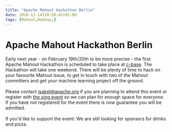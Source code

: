 ```yaml
---
title: "Apache Mahout Hackathon Berlin"
date: 2010-12-14T20:50:42+01:00
tags: [Mahout,Hadoop,]
---
```


# Apache Mahout Hackathon Berlin


Early next year - on February 19th/20th to be more precise - the first Apache Mahout Hackathon is scheduled to take 
place at <a href="http://www.c-base.org/">c-base</a>.  The Hackathon will take one weekend. There will be plenty of 
time to hack on your favourite Mahout issue, to get in touch with two of the Mahout committers and get your machine 
learning project off the ground.<br><br>Please contact <a href="mailto:isabel@apache.org">isabel@apache.org</a> if you 
are planning to attend this event or register with <a 
href="https://www.xing.com/events/apache-mahout-hackathon-647603">the xing event</a> so we can plan for enough space 
for everyone. If you have not registered for the event there is now guarantee you will be admitted.<br><br>If you'd 
like to support the event: We are still looking for sponsors for drinks and pizza.

